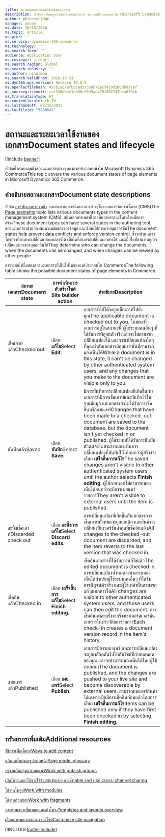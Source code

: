 ```yaml
---
title: สถานะและระยะเวลาใช้งานของเอกสาร
description: หัวข้อนี้ครอบคลุมถึงสถานะเอกสารต่างๆ ขององค์ประกอบหน้าใน Microsoft Dynamics 365 Commerce
author: phinneyridge
manager: annbe
ms.date: 10/09/2020
ms.topic: article
ms.prod: ''
ms.service: dynamics-365-commerce
ms.technology: ''
ms.search.form: ''
audience: Application User
ms.reviewer: v-chgri
ms.search.region: Global
ms.search.industry: ''
ms.author: niholman
ms.search.validFrom: 2019-10-31
ms.dyn365.ops.version: Release 10.0.5
ms.openlocfilehash: 457b1ac7afb8cad57399572acf429d208db917af
ms.sourcegitcommit: eaf330dbee1db96c20d5ac479f007747bea079eb
ms.translationtype: HT
ms.contentlocale: th-TH
ms.lasthandoff: 02/15/2021
ms.locfileid: "5230545"
---
```

# <a name="document-states-and-lifecycle"></a><span data-ttu-id="23cd1-103">สถานะและระยะเวลาใช้งานของเอกสาร</span><span class="sxs-lookup"><span data-stu-id="23cd1-103">Document states and lifecycle</span></span>

[!include [banner](includes/banner.md)]

<span data-ttu-id="23cd1-104">หัวข้อนี้ครอบคลุมถึงสถานะเอกสารต่างๆ ขององค์ประกอบหน้าใน Microsoft Dynamics 365 Commerce</span><span class="sxs-lookup"><span data-stu-id="23cd1-104">This topic covers the various document states of page elements in Microsoft Dynamics 365 Commerce.</span></span>

## <a name="document-state-descriptions"></a><span data-ttu-id="23cd1-105">คำอธิบายสถานะเอกสาร</span><span class="sxs-lookup"><span data-stu-id="23cd1-105">Document state descriptions</span></span>

<span data-ttu-id="23cd1-106">หัวข้อ [องค์ประกอบของหน้า](page-elements-overview.md) จะแสดงรายการชนิดเอกสารต่างๆในระบบการจัดการเนื้อหา (CMS)</span><span class="sxs-lookup"><span data-stu-id="23cd1-106">The [Page elements](page-elements-overview.md) topic lists various documents types in the content management system (CMS).</span></span> <span data-ttu-id="23cd1-107">ชนิดเอกสารเหล่านี้อาจมีหลายสถานะในเครื่องมือการสร้าง</span><span class="sxs-lookup"><span data-stu-id="23cd1-107">These document types can have several states in the authoring tool.</span></span> <span data-ttu-id="23cd1-108">สถานะเอกสารช่วยป้องกันความขัดแย้งของข้อมูล และบังคับใช้การควบคุมเวอร์ชัน</span><span class="sxs-lookup"><span data-stu-id="23cd1-108">The document states help prevent data conflicts and enforce version control.</span></span> <span data-ttu-id="23cd1-109">ซึ่งจะกำหนดว่าใครบ้างที่สามารถเปลี่ยนแปลงเอกสารได้ เมื่อใดที่สามารถเปลี่ยนเอกสารได้ และเมื่อใดที่สามารถดูการเปลี่ยนแปลงของบุคคลอื่นได้</span><span class="sxs-lookup"><span data-stu-id="23cd1-109">They determine who can change the documents, when the documents can be changed, and when changes can be viewed by other people.</span></span>

<span data-ttu-id="23cd1-110">ตารางต่อไปนี้แสดงสถานะเอกสารที่เป็นไปได้ขององค์ประกอบใน Commerce</span><span class="sxs-lookup"><span data-stu-id="23cd1-110">The following table shows the possible document states of page elements in Commerce.</span></span>

| <span data-ttu-id="23cd1-111">สถานะเอกสาร</span><span class="sxs-lookup"><span data-stu-id="23cd1-111">Document state</span></span>      | <span data-ttu-id="23cd1-112">การดำเนินการตัวสร้างไซต์ </span><span class="sxs-lookup"><span data-stu-id="23cd1-112">Site builder action</span></span>        | <span data-ttu-id="23cd1-113">คำอธิบาย</span><span class="sxs-lookup"><span data-stu-id="23cd1-113">Description</span></span>                                                  |
| ------------------- | -------------------------- | ------------------------------------------------------------ |
| <span data-ttu-id="23cd1-114">เช็คเอาท์แล้ว</span><span class="sxs-lookup"><span data-stu-id="23cd1-114">Checked out</span></span>         | <span data-ttu-id="23cd1-115">เลือก **แก้ไข**</span><span class="sxs-lookup"><span data-stu-id="23cd1-115">Select **Edit**.</span></span>           | <span data-ttu-id="23cd1-116">เอกสารที่ใช้ได้จะถูกเช็คเอาท์ไปยังคุณ</span><span class="sxs-lookup"><span data-stu-id="23cd1-116">The applicable document is checked out to you.</span></span> <span data-ttu-id="23cd1-117">ในขณะที่เอกสารอยู่ในสถานะนี้ ผู้ใช้ระบบคนอื่นๆ ที่ได้รับการพิสูจน์ตัวจริงแล้วจะไม่สามารถเปลี่ยนแปลงได้ และการเปลี่ยนแปลงใดๆ ที่คุณทำกับเอกสารมีคุณเท่านั้นที่สามารถมองเห็นได้</span><span class="sxs-lookup"><span data-stu-id="23cd1-117">While a document is in this state, it can't be changed by other authenticated system users, and any changes that you make to the document are visible only to you.</span></span> |
| <span data-ttu-id="23cd1-118">บันทึกแล้ว</span><span class="sxs-lookup"><span data-stu-id="23cd1-118">Saved</span></span>               | <span data-ttu-id="23cd1-119">เลือก **บันทึก**</span><span class="sxs-lookup"><span data-stu-id="23cd1-119">Select **Save**.</span></span>           | <span data-ttu-id="23cd1-120">มีการบันทึกการเปลี่ยนแปลงที่เกิดขึ้นกับเอกสารที่มีการเช็คเอาท์และบันทึกไว้ในฐานข้อมูล แต่เอกสารยังไม่ได้รับการเช็คอินหรือเผยแพร่</span><span class="sxs-lookup"><span data-stu-id="23cd1-120">Changes that have been made to a checked-out document are saved to the database, but the document isn't yet checked in or published.</span></span> <span data-ttu-id="23cd1-121">ผู้ใช้ระบบที่ได้รับการยืนยันตัวตนจะไม่สามารถมองเห็นการเปลี่ยนแปลงที่บันทึกไว้ได้จนกว่าผู้สร้างจะเลือก **เสร็จสิ้นการแก้ไข**</span><span class="sxs-lookup"><span data-stu-id="23cd1-121">The saved changes aren't visible to other authenticated system users until the author selects **Finish editing**.</span></span> <span data-ttu-id="23cd1-122">ผู้ใช้ภายนอกไม่สามารถมองเห็นได้จนกว่าจะมีการเผยแพร่รายการ</span><span class="sxs-lookup"><span data-stu-id="23cd1-122">They aren't visible to external users until the item is published.</span></span> |
| <span data-ttu-id="23cd1-123">ละทิ้งเช็คเอาท์</span><span class="sxs-lookup"><span data-stu-id="23cd1-123">Discarded check out</span></span> | <span data-ttu-id="23cd1-124">เลือก **ละทิ้งการแก้ไข**</span><span class="sxs-lookup"><span data-stu-id="23cd1-124">Select **Discard edits**.</span></span>  | <span data-ttu-id="23cd1-125">การเปลี่ยนแปลงที่เกิดขึ้นกับเอกสารการเช็คเอาท์ทั้งหมดจะถูกยกเลิก และสินค้าจะเปลี่ยนเป็นเวอร์ชันล่าสุดที่เช็คอินแล้ว</span><span class="sxs-lookup"><span data-stu-id="23cd1-125">All changes to the checked-out document are discarded, and the item reverts to the last version that was checked in.</span></span> |
| <span data-ttu-id="23cd1-126">เช็คอินแล้ว</span><span class="sxs-lookup"><span data-stu-id="23cd1-126">Checked in</span></span>          | <span data-ttu-id="23cd1-127">เลือก **เสร็จสิ้นการแก้ไข**</span><span class="sxs-lookup"><span data-stu-id="23cd1-127">Select **Finish editing**.</span></span> | <span data-ttu-id="23cd1-128">เช็คอินเอกสารที่ได้รับการแก้ไขแล้ว</span><span class="sxs-lookup"><span data-stu-id="23cd1-128">The edited document is checked in.</span></span> <span data-ttu-id="23cd1-129">การเปลี่ยนแปลงทั้งหมดจะสามารถมองเห็นได้สำหรับผู้ใช้ระบบคนอื่นๆ ที่ได้รับการพิสูจน์ตัวจริง และผู้ใช้เหล่านั้นสามารถแก้ไขเอกสารได้</span><span class="sxs-lookup"><span data-stu-id="23cd1-129">All changes are visible to other authenticated system users, and those users can then edit the document.</span></span> <span data-ttu-id="23cd1-130">การเช็คอินแต่ละครั้งจะสร้างเรกคอร์ดเวอร์ชันเอกสารในประวัติของรายการ</span><span class="sxs-lookup"><span data-stu-id="23cd1-130">Each check-in creates a document version record in the item's history.</span></span> |
| <span data-ttu-id="23cd1-131">เผยแพร่แล้ว</span><span class="sxs-lookup"><span data-stu-id="23cd1-131">Published</span></span>           | <span data-ttu-id="23cd1-132">เลือก **เผยแพร่**</span><span class="sxs-lookup"><span data-stu-id="23cd1-132">Select **Publish**.</span></span>        | <span data-ttu-id="23cd1-133">เอกสารมีการเผยแพร่ และการเปลี่ยนแปลงจะถูกผลักดดันไปให้กับไซต์ที่ถ่ายทอดสดของคุณ และจะสามารถมองเห็นได้โดยผู้ใช้ภายนอก</span><span class="sxs-lookup"><span data-stu-id="23cd1-133">The document is published, and the changes are pushed to your live site and become discoverable by external users.</span></span> <span data-ttu-id="23cd1-134">สามารถเผยแพร่สินค้าได้เฉพาะเมื่อมีการเช็คอินก่อนแล้วโดยการเลือก **เสร็จสิ้นการแก้ไข**</span><span class="sxs-lookup"><span data-stu-id="23cd1-134">Items can be published only if they have first been checked in by selecting **Finish editing**.</span></span> |

## <a name="additional-resources"></a><span data-ttu-id="23cd1-135">ทรัพยากรเพิ่มเติม</span><span class="sxs-lookup"><span data-stu-id="23cd1-135">Additional resources</span></span>

[<span data-ttu-id="23cd1-136">วิธีการเพิ่มเนื้อหา</span><span class="sxs-lookup"><span data-stu-id="23cd1-136">Ways to add content</span></span>](add-manage-content.md)

[<span data-ttu-id="23cd1-137">อภิธานศัพท์ของรูปแบบหน้า</span><span class="sxs-lookup"><span data-stu-id="23cd1-137">Page model glossary</span></span>](page-elements-overview.md)

[<span data-ttu-id="23cd1-138">ทำงานกับกลุ่มการเผยแพร่</span><span class="sxs-lookup"><span data-stu-id="23cd1-138">Work with publish groups</span></span>](publish-groups.md)

[<span data-ttu-id="23cd1-139">เปิดใช้งานและใช้การใช้ร่วมกันข้ามช่องทาง</span><span class="sxs-lookup"><span data-stu-id="23cd1-139">Enable and use cross-channel sharing</span></span>](cross-channel-sharing.md)

[<span data-ttu-id="23cd1-140">ใช้งานโมดูล</span><span class="sxs-lookup"><span data-stu-id="23cd1-140">Work with modules</span></span>](work-with-modules.md)

[<span data-ttu-id="23cd1-141">ใช้งานส่วนย่อย</span><span class="sxs-lookup"><span data-stu-id="23cd1-141">Work with fragments</span></span>](work-with-fragments.md)

[<span data-ttu-id="23cd1-142">ภาพรวมของเท็มเพลตและเค้าโครง</span><span class="sxs-lookup"><span data-stu-id="23cd1-142">Templates and layouts overview</span></span>](templates-layouts-overview.md)

[<span data-ttu-id="23cd1-143">เลือกกำหนดการนำทางของไซต์</span><span class="sxs-lookup"><span data-stu-id="23cd1-143">Customize site navigation</span></span>](customize-site-navigation.md)


[!INCLUDE[footer-include](../includes/footer-banner.md)]